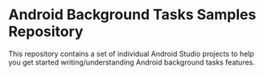 Android Background Tasks Samples Repository
===========================================

This repository contains a set of individual Android Studio projects to help you get
started writing/understanding Android background tasks features.
